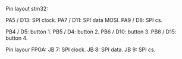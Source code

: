Pin layout stm32:

PA5 / D13: SPI clock.
PA7 / D11: SPI data MOSI.
PA9 / D8: SPI cs.

PB4 / D5: button 1.
PB5 / D4: button 2.
PB6 / D10: button 3.
PB8 / D15: button 4.


Pin layour FPGA:
JB 7: SPI clock.
JB 8: SPI data.
JB 9: SPI cs.
